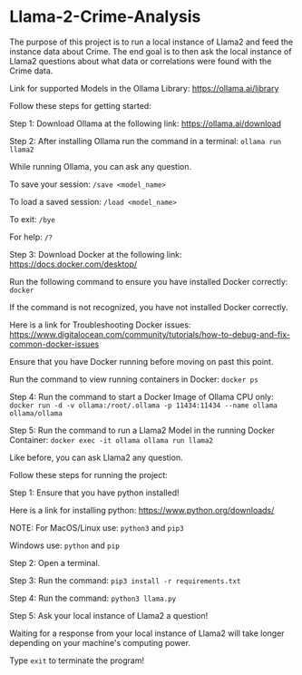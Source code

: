# Llama-2-Crime-Analysis



The purpose of this project is to run a local instance of Llama2
and feed the instance data about Crime. The end goal is to then
ask the local instance of Llama2 questions about what data or
correlations were found with the Crime data.



Link for supported Models in the Ollama Library:
https://ollama.ai/library



Follow these steps for getting started:

Step 1:
Download Ollama at the following link:
https://ollama.ai/download

Step 2:
After installing Ollama run the command in a terminal:
`ollama run llama2`

While running Ollama, you can ask any question.

To save your session:
`/save <model_name>`

To load a saved session:
`/load <model_name>`

To exit:
`/bye`

For help:
`/?`

Step 3:
Download Docker at the following link:
https://docs.docker.com/desktop/

Run the following command to ensure you have installed Docker correctly:
`docker`

If the command is not recognized, you have not installed Docker correctly.

Here is a link for Troubleshooting Docker issues:
https://www.digitalocean.com/community/tutorials/how-to-debug-and-fix-common-docker-issues

Ensure that you have Docker running before moving on past this point.

Run the command to view running containers in Docker:
`docker ps`

Step 4:
Run the command to start a Docker Image of Ollama CPU only:
`docker run -d -v ollama:/root/.ollama -p 11434:11434 --name ollama ollama/ollama`

Step 5:
Run the command to run a Llama2 Model in the running Docker Container:
`docker exec -it ollama ollama run llama2`

Like before, you can ask Llama2 any question.



Follow these steps for running the project:

Step 1:
Ensure that you have python installed!

Here is a link for installing python:
https://www.python.org/downloads/

NOTE:
For MacOS/Linux use:
`python3` and `pip3`

Windows use:
`python` and `pip`

Step 2:
Open a terminal.

Step 3:
Run the command:
`pip3 install -r requirements.txt`

Step 4:
Run the command:
`python3 llama.py`

Step 5:
Ask your local instance of Llama2 a question!

Waiting for a response from your local instance of Llama2 will take
longer depending on your machine's computing power.

Type `exit` to terminate the program!